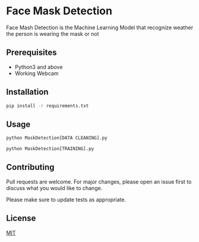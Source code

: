 # Face Mask Detection

Face Mash Detection is the Machine Learning Model that recognize weather the person is wearing the mask or not

## Prerequisites
* Python3 and above
* Working Webcam

## Installation

```bash
pip install -r requirements.txt
```

## Usage

```python
python MaskDetection[DATA CLEANING].py
```
```python
python MaskDetection[TRAINING].py
```
## Contributing
Pull requests are welcome. For major changes, please open an issue first to discuss what you would like to change.

Please make sure to update tests as appropriate.

## License
[MIT](https://choosealicense.com/licenses/mit/)
